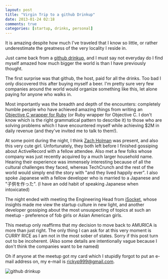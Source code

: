 ```yaml
---
layout: post
title: "Virgin Trip to a github Drinkup"
date: 2013-01-24 02:18
comments: true
categories: [startup, drinks, personal]
---
```


It is amazing despite how much I've traveled that I know so little, or rather underestimate the greatness of the very locality I reside in.

Just came back from a [github drinkup](https://github.com/blog/1384-redwood-city-drinkup),  and I must say not everyday do I find myself amazed how much bigger the world is than I have previously thought.

The first surprise was that github, the host, paid for all the drinks. Too bad I only discovered this after buying myself a beer. I'm pretty sure very few companies around the world would organize something like this, let alone paying for anyone who walks in.

Most importantly was the breadth and depth of the encounters: completely humble people who have achieved amazing things from writing an [Objective C wrapper for Ruby](https://github.com/rubymotion/BubbleWrap) (or Ruby wrapper for Objective C. I don't know which is the right grammatical pattern to describe it) to those who are solving problems which I have encountered myself while achieving $2M in daily revenue (and they've invited me to talk to them!).

At some point during the night, I think [Zach Holman](https://github.com/holman) was present, and also this very cute girl. Unfortunately, they both left before I finished gossiping about ActiveRecord with a fellow attendee. Also met a few folks whose company was just recently acquired by a much larger household name. Hearing their experience was immensely interesting because of all the cultural challenges they faced, whereas TechCrunch and the rest of the world would simply end the story with "and they lived happily ever". I also spoke Japanese with a fellow developer who is married to a Japanese and "子供を作った". (I have an odd habit of speaking Japanese when intoxicated)

The night ended with meeting the Engineering Head from [iSocket](https://www.isocket.com/), whose insights made me view the startup culture in new light, and another developer gossiping about the most unsuspecting of topics at such an meetup - preference of fob girls or Asian American girls.

This meetup only reaffirms that my decision to move back to AMURICA is more than just right. The only thing I can ask for at this very moment is CURRY RICE as I am not in the most sober of states. Sorry if this post turn out to be incoherent. (Also some details are intentionally vague because I don't think the companies want to be named)

Oh if anyone at the meetup got my card which I stupidly forgot to put an e-mail address on, my e-mail is [rickyp999@gmail.com](mailto:rickyp999@gmail.com).

![github drinkup](http://static.rickypai.com/blog/2013/virgin-trip-to-a-github-drinkup/DSCF2336.jpg)
